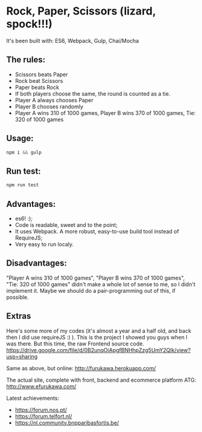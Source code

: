 # Rock, Paper, Scissors (lizard, spock!!!)

It's been built with: ES6, Webpack, Gulp, Chai/Mocha

## The rules:

- Scissors beats Paper
- Rock beat Scissors
- Paper beats Rock
- If both players choose the same, the round is counted as a tie.
- Player A always chooses Paper
- Player B chooses randomly
- Player A wins 310 of 1000 games, Player B wins 370 of 1000 games, Tie: 320 of 1000 games

## Usage:

```javascript
npm i && gulp
```
## Run test:

```javascript
npm run test
```

## Advantages:

- es6! :);
- Code is readable, sweet and to the point;
- It uses Webpack. A more robust, easy-to-use build tool instead of RequireJS;
- Very easy to run localy.

## Disadvantages:

"Player A wins 310 of 1000 games", "Player B wins 370 of 1000 games", "Tie: 320 of 1000 games" didn't make a whole lot of sense to me, so I didn't implement it. Maybe we should do a pair-programming out of this, if possible.

## Extras
Here's some more of my codes (it's almost a year and a half old, and back then I did use requireJS :) ).
This is the project I showed you guys when I was there. But this time, the raw Frontend source code.
https://drive.google.com/file/d/0B2unqOiApgfBNHhpZzg5UmY2Qlk/view?usp=sharing

Same as above, but online: http://furukawa.herokuapp.com/

The actual site, complete with front, backend and ecommerce platform ATG: http://www.efurukawa.com/

Latest achievements:
- https://forum.nos.pt/
- https://forum.telfort.nl/
- https://nl.community.bnpparibasfortis.be/
